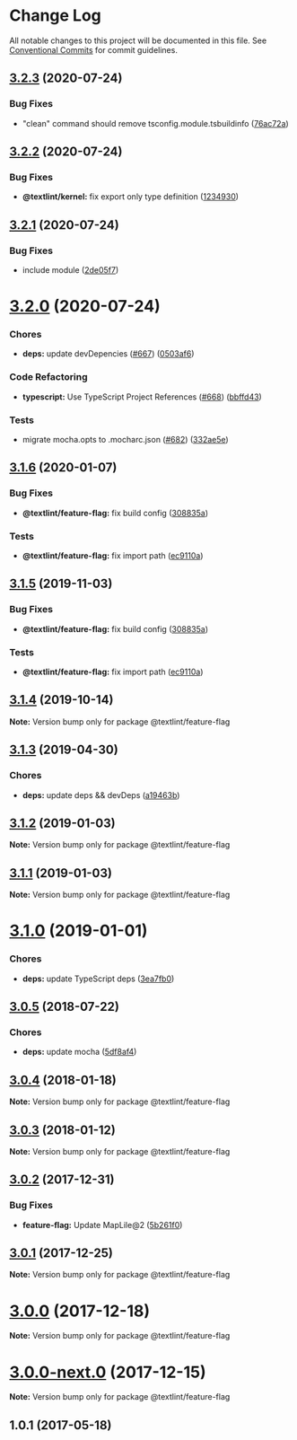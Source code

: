 # Change Log

All notable changes to this project will be documented in this file.
See [Conventional Commits](https://conventionalcommits.org) for commit guidelines.

<a name="3.2.3"></a>
## [3.2.3](https://github.com/textlint/textlint/compare/@textlint/feature-flag@3.2.2...@textlint/feature-flag@3.2.3) (2020-07-24)


### Bug Fixes

* "clean" command should remove tsconfig.module.tsbuildinfo ([76ac72a](https://github.com/textlint/textlint/commit/76ac72a))





<a name="3.2.2"></a>
## [3.2.2](https://github.com/textlint/textlint/compare/@textlint/feature-flag@3.2.1...@textlint/feature-flag@3.2.2) (2020-07-24)


### Bug Fixes

* **@textlint/kernel:** fix export only type definition ([1234930](https://github.com/textlint/textlint/commit/1234930))





<a name="3.2.1"></a>
## [3.2.1](https://github.com/textlint/textlint/compare/@textlint/feature-flag@3.2.0...@textlint/feature-flag@3.2.1) (2020-07-24)


### Bug Fixes

* include module ([2de05f7](https://github.com/textlint/textlint/commit/2de05f7))





<a name="3.2.0"></a>
# [3.2.0](https://github.com/textlint/textlint/compare/@textlint/feature-flag@3.1.6...@textlint/feature-flag@3.2.0) (2020-07-24)


### Chores

* **deps:** update devDepencies ([#667](https://github.com/textlint/textlint/issues/667)) ([0503af6](https://github.com/textlint/textlint/commit/0503af6))


### Code Refactoring

* **typescript:** Use TypeScript Project References ([#668](https://github.com/textlint/textlint/issues/668)) ([bbffd43](https://github.com/textlint/textlint/commit/bbffd43))


### Tests

* migrate mocha.opts to .mocharc.json ([#682](https://github.com/textlint/textlint/issues/682)) ([332ae5e](https://github.com/textlint/textlint/commit/332ae5e))





<a name="3.1.6"></a>
## [3.1.6](https://github.com/textlint/textlint/compare/@textlint/feature-flag@3.1.4...@textlint/feature-flag@3.1.6) (2020-01-07)


### Bug Fixes

* **@textlint/feature-flag:** fix build config ([308835a](https://github.com/textlint/textlint/commit/308835a))


### Tests

* **@textlint/feature-flag:** fix import path ([ec9110a](https://github.com/textlint/textlint/commit/ec9110a))





<a name="3.1.5"></a>
## [3.1.5](https://github.com/textlint/textlint/compare/@textlint/feature-flag@3.1.4...@textlint/feature-flag@3.1.5) (2019-11-03)


### Bug Fixes

* **@textlint/feature-flag:** fix build config ([308835a](https://github.com/textlint/textlint/commit/308835a))


### Tests

* **@textlint/feature-flag:** fix import path ([ec9110a](https://github.com/textlint/textlint/commit/ec9110a))





<a name="3.1.4"></a>
## [3.1.4](https://github.com/textlint/textlint/compare/@textlint/feature-flag@3.1.3...@textlint/feature-flag@3.1.4) (2019-10-14)

**Note:** Version bump only for package @textlint/feature-flag





<a name="3.1.3"></a>
## [3.1.3](https://github.com/textlint/textlint/compare/@textlint/feature-flag@3.1.2...@textlint/feature-flag@3.1.3) (2019-04-30)


### Chores

* **deps:** update deps && devDeps ([a19463b](https://github.com/textlint/textlint/commit/a19463b))





<a name="3.1.2"></a>
## [3.1.2](https://github.com/textlint/textlint/compare/@textlint/feature-flag@3.1.1...@textlint/feature-flag@3.1.2) (2019-01-03)

**Note:** Version bump only for package @textlint/feature-flag





<a name="3.1.1"></a>
## [3.1.1](https://github.com/textlint/textlint/compare/@textlint/feature-flag@3.1.0...@textlint/feature-flag@3.1.1) (2019-01-03)

**Note:** Version bump only for package @textlint/feature-flag





<a name="3.1.0"></a>
# [3.1.0](https://github.com/textlint/textlint/compare/@textlint/feature-flag@3.0.5...@textlint/feature-flag@3.1.0) (2019-01-01)


### Chores

* **deps:** update TypeScript deps ([3ea7fb0](https://github.com/textlint/textlint/commit/3ea7fb0))




<a name="3.0.5"></a>
## [3.0.5](https://github.com/textlint/textlint/compare/@textlint/feature-flag@3.0.4...@textlint/feature-flag@3.0.5) (2018-07-22)


### Chores

* **deps:** update mocha ([5df8af4](https://github.com/textlint/textlint/commit/5df8af4))




<a name="3.0.4"></a>
## [3.0.4](https://github.com/textlint/textlint/compare/@textlint/feature-flag@3.0.3...@textlint/feature-flag@3.0.4) (2018-01-18)




**Note:** Version bump only for package @textlint/feature-flag

<a name="3.0.3"></a>
## [3.0.3](https://github.com/textlint/textlint/compare/@textlint/feature-flag@3.0.2...@textlint/feature-flag@3.0.3) (2018-01-12)




**Note:** Version bump only for package @textlint/feature-flag

<a name="3.0.2"></a>
## [3.0.2](https://github.com/textlint/textlint/compare/@textlint/feature-flag@3.0.1...@textlint/feature-flag@3.0.2) (2017-12-31)


### Bug Fixes

* **feature-flag:** Update MapLile@2 ([5b261f0](https://github.com/textlint/textlint/commit/5b261f0))




<a name="3.0.1"></a>
## [3.0.1](https://github.com/textlint/textlint/compare/@textlint/feature-flag@3.0.0...@textlint/feature-flag@3.0.1) (2017-12-25)




**Note:** Version bump only for package @textlint/feature-flag

<a name="3.0.0"></a>
# [3.0.0](https://github.com/textlint/textlint/compare/@textlint/feature-flag@3.0.0-next.0...@textlint/feature-flag@3.0.0) (2017-12-18)




**Note:** Version bump only for package @textlint/feature-flag

<a name="3.0.0-next.0"></a>
# [3.0.0-next.0](https://github.com/textlint/textlint/compare/@textlint/feature-flag@2.0.0...@textlint/feature-flag@3.0.0-next.0) (2017-12-15)




**Note:** Version bump only for package @textlint/feature-flag

<a name="1.0.1"></a>
## 1.0.1 (2017-05-18)
